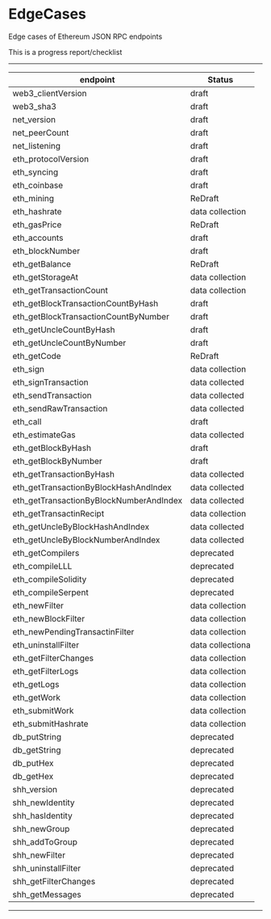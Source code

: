 # EdgeCases
Edge cases of Ethereum JSON RPC endpoints

This is a progress report/checklist 

---
| endpoint | Status |
|---|---|
| web3_clientVersion|draft|
| web3_sha3|draft|
| net_version|draft|
| net_peerCount|draft|
| net_listening|draft|
| eth_protocolVersion|draft|
| eth_syncing|draft|
| eth_coinbase|draft|
| eth_mining|ReDraft|
| eth_hashrate|data collection|
| eth_gasPrice|ReDraft|
| eth_accounts|draft|
| eth_blockNumber|draft|
| eth_getBalance|ReDraft|
| eth_getStorageAt|data collection|
| eth_getTransactionCount|data collection|
| eth_getBlockTransactionCountByHash|draft|
| eth_getBlockTransactionCountByNumber|draft|
| eth_getUncleCountByHash|draft|
| eth_getUncleCountByNumber|draft|
| eth_getCode|ReDraft|
| eth_sign|data collection|
| eth_signTransaction|data collected|
| eth_sendTransaction|data collected|
| eth_sendRawTransaction|data collected|
| eth_call|draft|
| eth_estimateGas|data collected|
| eth_getBlockByHash|draft|
| eth_getBlockByNumber|draft|
| eth_getTransactionByHash|data collected|
| eth_getTransactionByBlockHashAndIndex|data collected|
| eth_getTransactionByBlockNumberAndIndex|data collected|
| eth_getTransactinRecipt|data collection|
| eth_getUncleByBlockHashAndIndex|data collected|
| eth_getUncleByBlockNumberAndIndex|data collected|
| eth_getCompilers|deprecated|
| eth_compileLLL|deprecated|
| eth_compileSolidity|deprecated|
| eth_compileSerpent|deprecated|
| eth_newFilter|data collection|
| eth_newBlockFilter|data collection|
| eth_newPendingTransactinFilter|data collection|
| eth_uninstallFilter|data collectiona|
| eth_getFilterChanges|data collection|
| eth_getFilterLogs|data collection|
| eth_getLogs|data collection|
| eth_getWork|data collection|
| eth_submitWork|data collection|
| eth_submitHashrate|data collection|
| db_putString|deprecated|
| db_getString|deprecated|
| db_putHex|deprecated|
| db_getHex|deprecated|
| shh_version|deprecated|
| shh_newIdentity|deprecated|
| shh_hasIdentity|deprecated|
| shh_newGroup|deprecated|
| shh_addToGroup|deprecated|
| shh_newFilter|deprecated|
| shh_uninstallFilter|deprecated|
| shh_getFilterChanges|deprecated|
| shh_getMessages |deprecated|
---
